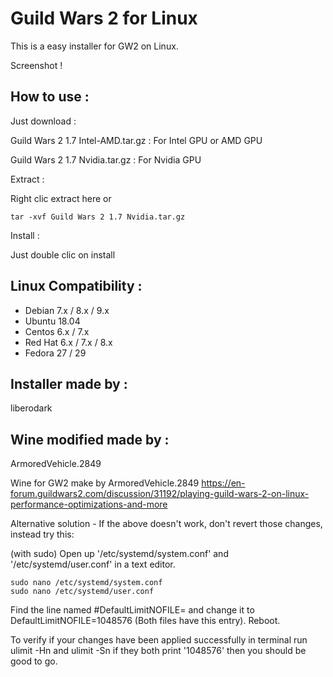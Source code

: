 # Guild Wars 2 for Linux

This is a easy installer for GW2 on Linux.

Screenshot !


## How to use :

Just download :

Guild Wars 2 1.7 Intel-AMD.tar.gz : For Intel GPU or AMD GPU

Guild Wars 2 1.7 Nvidia.tar.gz : For Nvidia GPU

Extract :

Right clic extract here or

```tar -xvf Guild Wars 2 1.7 Nvidia.tar.gz```

Install :

Just double clic on install

## Linux Compatibility :

- Debian 7.x / 8.x / 9.x
- Ubuntu 18.04
- Centos 6.x / 7.x
- Red Hat 6.x / 7.x / 8.x
- Fedora 27 / 29

## Installer made by :

liberodark

## Wine modified made by :

ArmoredVehicle.2849

Wine for GW2 make by ArmoredVehicle.2849 https://en-forum.guildwars2.com/discussion/31192/playing-guild-wars-2-on-linux-performance-optimizations-and-more

Alternative solution - If the above doesn't work, don't revert those changes, instead try this:

(with sudo) Open up '/etc/systemd/system.conf' and '/etc/systemd/user.conf' in a text editor.
    
    sudo nano /etc/systemd/system.conf
    sudo nano /etc/systemd/user.conf
    
 Find the line named #DefaultLimitNOFILE= and change it to DefaultLimitNOFILE=1048576 (Both files have this entry).
 Reboot.

To verify if your changes have been applied successfully in terminal run ulimit -Hn and ulimit -Sn if they both print '1048576' then you should be good to go.
